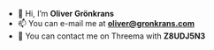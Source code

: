 - 👋 Hi, I’m **Oliver Grönkrans**
- 📫 You can e-mail me at [**oliver@gronkrans.com**](mailto:oliver@gronkrans.com)
- 💬 You can contact me on Threema with **Z8UDJ5N3**
